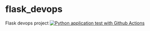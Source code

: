 # flask_devops
Flask devops project
[![Python application test with Github Actions](https://github.com/manas1230/flask_devops/actions/workflows/pythonapp.yml/badge.svg?branch=scaffolding)](https://github.com/manas1230/flask_devops/actions/workflows/pythonapp.yml)
